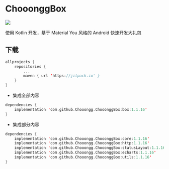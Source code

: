 # ChooonggBox 
[![](https://jitpack.io/v/Chooongg/ChooonggBox.svg)](https://jitpack.io/#Chooongg/ChooonggBox)

使用 Kotlin 开发，基于 Material You 风格的 Android 快速开发大礼包

## 下载

```kotlin
allprojects {
    repositories {
        ...
        maven { url 'https://jitpack.io' }
    }
}
```

- 集成全部内容

```kotlin
dependencies {
    implementation 'com.github.Chooongg.ChooonggBox:box:1.1.16'
}
```

- 集成部分内容

```kotlin
dependencies {
    implementation 'com.github.Chooongg.ChooonggBox:core:1.1.16'
    implementation 'com.github.Chooongg.ChooonggBox:http:1.1.16'
    implementation 'com.github.Chooongg.ChooonggBox:statusLayout:1.1.16'
    implementation 'com.github.Chooongg.ChooonggBox:echarts:1.1.16'
    implementation 'com.github.Chooongg.ChooonggBox:utils:1.1.16'
}
```
